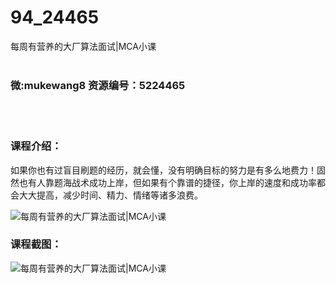 # 94_24465
每周有营养的大厂算法面试|MCA小课
<br/></br>
<h3>微:mukewang8 资源编号：5224465</h3>
<br/></br>
<h3>课程介绍：</h3>
<p>如果你也有过盲目刷题的经历，就会懂，没有明确目标的努力是有多么地费力！固然也有人靠题海战术成功上岸，但如果有个靠谱的捷径，你上岸的速度和成功率都会大大提高，减少时间、精力、情绪等诸多浪费。</p>
<p><img src="https://www.ko996.com/wp-content/uploads/img/2022/05/1-122-300x181.png" alt="每周有营养的大厂算法面试|MCA小课"></p>
<div class="info-desc">
<h3>课程截图：</h3>
<p><img src="https://www.ko996.com/wp-content/uploads/img/2022/05/2-112-273x300.png" alt="每周有营养的大厂算法面试|MCA小课"></p>


			
</div>
